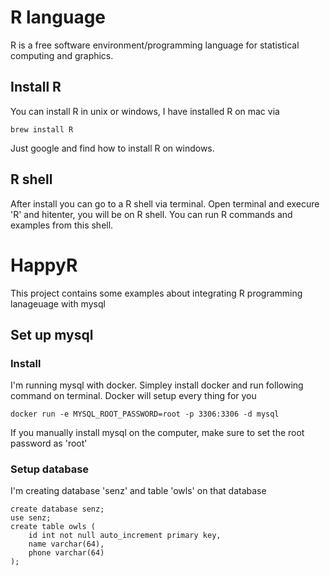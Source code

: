 # R language
R is a free software environment/programming language for statistical computing 
and graphics. 

## Install R 

You can install R in unix or windows, I have installed R on mac via 

```
brew install R
```

Just google and find how to install R on windows. 

## R shell

After install you can go to a R shell via terminal. Open terminal and execure
'R' and hitenter, you will be on R shell. You can run R commands and examples
from this shell. 


# HappyR 

This project contains some examples about integrating R programming lanageuage 
with mysql

## Set up mysql 

### Install 

I'm running mysql with docker. Simpley install docker and run following command
on terminal. Docker will setup every thing for you

```
docker run -e MYSQL_ROOT_PASSWORD=root -p 3306:3306 -d mysql
```

If you manually install mysql on the computer, make sure to set the root
password as 'root'

### Setup database 

I'm creating database 'senz' and table 'owls' on that database

```
create database senz;
use senz;
create table owls (
    id int not null auto_increment primary key, 
    name varchar(64), 
    phone varchar(64)
);
```

